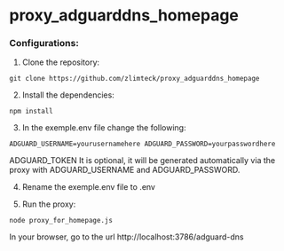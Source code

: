 # proxy_adguarddns_homepage

### Configurations:

1. Clone the repository:

`git clone https://github.com/zlimteck/proxy_adguarddns_homepage`

2. Install the dependencies:

`npm install`

3. In the exemple.env file change the following:

`
ADGUARD_USERNAME=yourusernamehere
ADGUARD_PASSWORD=yourpasswordhere
`

ADGUARD_TOKEN It is optional, it will be generated automatically via the proxy with ADGUARD_USERNAME and ADGUARD_PASSWORD.

4. Rename the exemple.env file to .env

5. Run the proxy:

`node proxy_for_homepage.js`

In your browser, go to the url http://localhost:3786/adguard-dns
